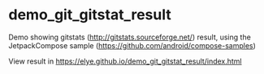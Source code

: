 # demo_git_gitstat_result
Demo showing gitstats (http://gitstats.sourceforge.net/) result, using the JetpackCompose sample (https://github.com/android/compose-samples)

View result in https://elye.github.io/demo_git_gitstat_result/index.html
